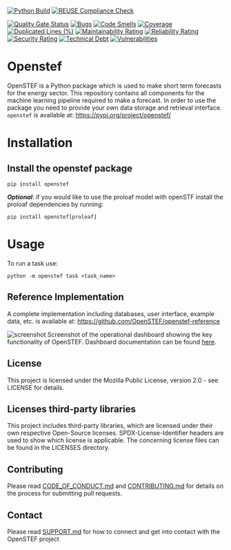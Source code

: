 <!--
SPDX-FileCopyrightText: 2017-2021 Contributors to the OpenSTF project <korte.termijn.prognoses@alliander.com>

SPDX-License-Identifier: MPL-2.0
-->

<!-- Github Actions badges -->
[![Python Build](https://github.com/openstef/openstef/actions/workflows/python-build.yaml/badge.svg)](https://github.com/openstef/openstef/actions/workflows/python-build.yaml)
[![REUSE Compliance Check](https://github.com/openstef/openstef/actions/workflows/reuse-compliance.yaml/badge.svg)](https://github.com/openstef/openstef/actions/workflows/reuse-compliance.yaml)
<!-- SonarCloud badges -->
[![Quality Gate Status](https://sonarcloud.io/api/project_badges/measure?project=OpenSTEF_openstef&metric=alert_status)](https://sonarcloud.io/dashboard?id=OpenSTEF_openstef)
[![Bugs](https://sonarcloud.io/api/project_badges/measure?project=OpenSTEF_openstef&metric=bugs)](https://sonarcloud.io/dashboard?id=OpenSTEF_openstef)
[![Code Smells](https://sonarcloud.io/api/project_badges/measure?project=OpenSTEF_openstef&metric=code_smells)](https://sonarcloud.io/dashboard?id=OpenSTEF_openstef)
[![Coverage](https://sonarcloud.io/api/project_badges/measure?project=OpenSTEF_openstef&metric=coverage)](https://sonarcloud.io/dashboard?id=OpenSTEF_openstef)
[![Duplicated Lines (%)](https://sonarcloud.io/api/project_badges/measure?project=aOpenSTEF_openstef&metric=duplicated_lines_density)](https://sonarcloud.io/dashboard?id=OpenSTEF_openstef)
[![Maintainability Rating](https://sonarcloud.io/api/project_badges/measure?project=OpenSTEF_openstef&metric=sqale_rating)](https://sonarcloud.io/dashboard?id=OpenSTEF_openstef)
[![Reliability Rating](https://sonarcloud.io/api/project_badges/measure?project=OpenSTEF_openstef&metric=reliability_rating)](https://sonarcloud.io/dashboard?id=OpenSTEF_openstef)
[![Security Rating](https://sonarcloud.io/api/project_badges/measure?project=OpenSTEF_openstef&metric=security_rating)](https://sonarcloud.io/dashboard?id=OpenSTEF_openstef)
[![Technical Debt](https://sonarcloud.io/api/project_badges/measure?project=OpenSTEF_openstef&metric=sqale_index)](https://sonarcloud.io/dashboard?id=OpenSTEF_openstef)
[![Vulnerabilities](https://sonarcloud.io/api/project_badges/measure?project=OpenSTEF_openstef&metric=vulnerabilities)](https://sonarcloud.io/dashboard?id=OpenSTEF_openstef)

# Openstef

OpenSTEF is a Python package which is used to make short term forecasts for the energy sector. This repository contains all components for the machine learning pipeline required to make a forecast. In order to use the package you need to provide your own data storage and retrieval interface. `openstef` is available at: https://pypi.org/project/openstef/

# Installation

## Install the openstef package

```shell
pip install openstef
```

_**Optional**_: if you would like to use the proloaf model with openSTF install the proloaf dependencies by running:
```shell
pip install openstef[proloaf]
```

# Usage

To run a task use:

```shell
python -m openstef task <task_name>
```

## Reference Implementation
A complete implementation including databases, user interface, example data, etc. is available at: https://github.com/OpenSTEF/openstef-reference

![screenshot](https://user-images.githubusercontent.com/60883372/146760483-29af3ac7-62af-4f13-98c7-982a79c517d1.jpg)
Screenshot of the operational dashboard showing the key functionality of OpenSTEF. 
Dashboard documentation can be found [here](https://github.com/OpenSTEF/.github/blob/main/profile/README.md).

## License
This project is licensed under the Mozilla Public License, version 2.0 - see LICENSE for details.

## Licenses third-party libraries
This project includes third-party libraries, which are licensed under their own respective Open-Source licenses. SPDX-License-Identifier headers are used to show which license is applicable. The concerning license files can be found in the LICENSES directory.

## Contributing
Please read [CODE_OF_CONDUCT.md](https://github.com/OpenSTEF/.github/blob/main/CODE_OF_CONDUCT.md) and [CONTRIBUTING.md](https://github.com/OpenSTEF/.github/blob/main/CONTRIBUTING.md) for details on the process for submitting pull requests.

## Contact
Please read [SUPPORT.md](https://github.com/OpenSTEF/.github/blob/main/SUPPORT.md) for how to connect and get into contact with the OpenSTEF project
